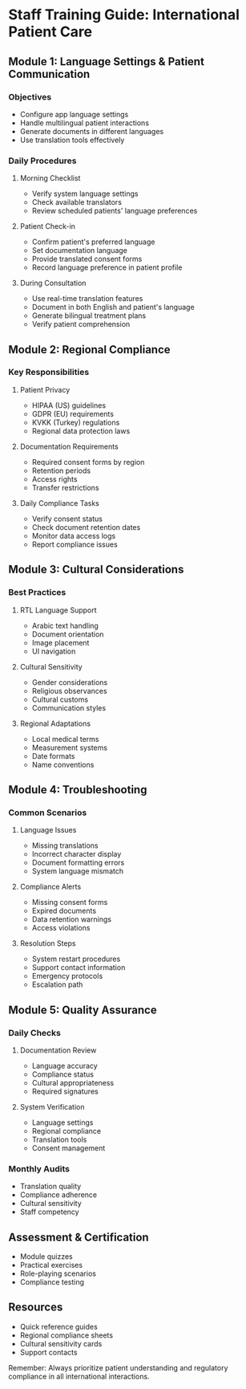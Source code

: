 # Staff Training Guide: International Patient Care

## Module 1: Language Settings & Patient Communication

### Objectives
- Configure app language settings
- Handle multilingual patient interactions
- Generate documents in different languages
- Use translation tools effectively

### Daily Procedures
1. Morning Checklist
   - Verify system language settings
   - Check available translators
   - Review scheduled patients' language preferences

2. Patient Check-in
   - Confirm patient's preferred language
   - Set documentation language
   - Provide translated consent forms
   - Record language preference in patient profile

3. During Consultation
   - Use real-time translation features
   - Document in both English and patient's language
   - Generate bilingual treatment plans
   - Verify patient comprehension

## Module 2: Regional Compliance

### Key Responsibilities
1. Patient Privacy
   - HIPAA (US) guidelines
   - GDPR (EU) requirements
   - KVKK (Turkey) regulations
   - Regional data protection laws

2. Documentation Requirements
   - Required consent forms by region
   - Retention periods
   - Access rights
   - Transfer restrictions

3. Daily Compliance Tasks
   - Verify consent status
   - Check document retention dates
   - Monitor data access logs
   - Report compliance issues

## Module 3: Cultural Considerations

### Best Practices
1. RTL Language Support
   - Arabic text handling
   - Document orientation
   - Image placement
   - UI navigation

2. Cultural Sensitivity
   - Gender considerations
   - Religious observances
   - Cultural customs
   - Communication styles

3. Regional Adaptations
   - Local medical terms
   - Measurement systems
   - Date formats
   - Name conventions

## Module 4: Troubleshooting

### Common Scenarios
1. Language Issues
   - Missing translations
   - Incorrect character display
   - Document formatting errors
   - System language mismatch

2. Compliance Alerts
   - Missing consent forms
   - Expired documents
   - Data retention warnings
   - Access violations

3. Resolution Steps
   - System restart procedures
   - Support contact information
   - Emergency protocols
   - Escalation path

## Module 5: Quality Assurance

### Daily Checks
1. Documentation Review
   - Language accuracy
   - Compliance status
   - Cultural appropriateness
   - Required signatures

2. System Verification
   - Language settings
   - Regional compliance
   - Translation tools
   - Consent management

### Monthly Audits
- Translation quality
- Compliance adherence
- Cultural sensitivity
- Staff competency

## Assessment & Certification
- Module quizzes
- Practical exercises
- Role-playing scenarios
- Compliance testing

## Resources
- Quick reference guides
- Regional compliance sheets
- Cultural sensitivity cards
- Support contacts

Remember: Always prioritize patient understanding and regulatory compliance in all international interactions.